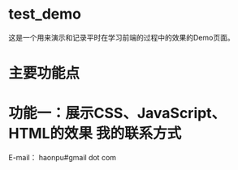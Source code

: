 test_demo
=========
这是一个用来演示和记录平时在学习前端的过程中的效果的Demo页面。

主要功能点
=========
功能一：展示CSS、JavaScript、HTML的效果
我的联系方式
======
E-mail： haonpu#gmail dot com

